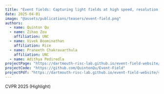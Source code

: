 ```yaml
---
title: "Event fields: Capturing light fields at high speed, resolution, and dynamic range"
date: 2025-04-01
image: "@assets/publications/teasers/event-field.png"
authors:
  - name: Quinton Qu
  - name: Zihao Zou
    affiliation: UNC
  - name: Vivek Boominathan
    affiliation: Rice
  - name: Praneeth Chakravarthula
    affiliation: UNC
  - name: Adithya Pediredla
projectPage: "https://dartmouth-risc-lab.github.io/event-field-website/"
projectCode: "https://github.com/QuintonQu/Event-Field"
projectPdf: "https://dartmouth-risc-lab.github.io/event-field-website/static/pdfs/event_field.pdf"
---
```


CVPR 2025 (Highlight)
